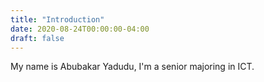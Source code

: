 ```yaml
---
title: "Introduction"
date: 2020-08-24T00:00:00-04:00
draft: false
---
```


My name is Abubakar Yadudu, I'm a senior majoring in ICT. 

